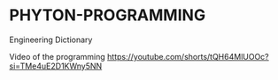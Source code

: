 # PHYTON-PROGRAMMING
Engineering Dictionary 

Video of the programming
https://youtube.com/shorts/tQH64MlUOOc?si=TMe4uE2D1KWny5NN
